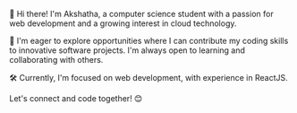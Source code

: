 👋 Hi there! I'm Akshatha, a computer science student with a passion for web development and a growing interest in cloud technology.

🌟 I'm eager to explore opportunities where I can contribute my coding skills to innovative software projects. I'm always open to learning and collaborating with others.

🛠️ Currently, I'm focused on web development, with experience in ReactJS.

Let's connect and code together! 😊
